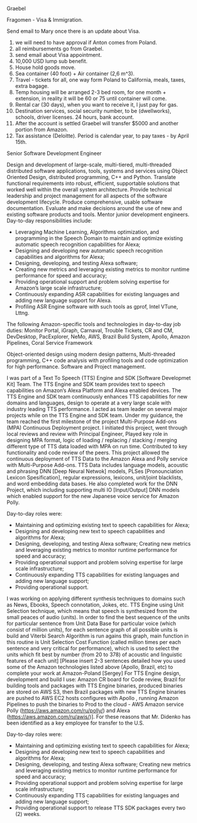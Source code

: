 Graebel

Fragomen - Visa & Immigration.

Send email to Mary once there is an update about Visa.

1. we will need to have approval if Anton comes from Poland.
2. all reimbursements go from Graebel.
3. send email about Visa appointment.
4. 10,000 USD lump sub benefit.
5. House hold goods move.
6. Sea container (40 foot) + Air container (2,6 m^3).
7. Travel - tickets for all, one way form Poland to California, meals, taxes, extra bagage.
8. Temp housing will be arranged 2-3 bed room, for one month + extension, in reality it will be 60 or 75 until container will come.
9. Rental car (30 days), when you want to receive it, I just pay for gas.
10. Destination services, social security number, to be (dwellworks), schools, driver licenses. 24 hours, bank account.
11. After the account is settled Graebel will transfer $5000 and another portion from Amazon.
12. Tax assistance (Deloitte). Period is calendar year, to pay taxes - by April 15th.


Senior Software Development Engineer

Design and development of large-scale, multi-tiered, multi-threaded distributed software applications, tools, systems and services using Object Oriented Design, distributed programming, C++ and Python. Translate functional requirements into robust, efficient, supportable solutions that worked well within the overall system architecture. Provide technical leadership and project management for all aspects of the software development lifecycle. Produce comprehensive, usable software documentation. Evaluate and make decisions around the use of new and existing software products and tools. Mentor junior development engineers.
Day-to-day responsibilities include:
- Leveraging Machine Learning, Algorithms optimization, and programming in the Speech Domain to maintain and optimize existing automatic speech recognition capabilities for Alexa;
- Designing and developing new automatic speech recognition capabilities and algorithms for Alexa;
- Designing, developing, and testing Alexa software;
- Creating new metrics and leveraging existing metrics to monitor runtime performance for speed and accuracy;
- Providing operational support and problem solving expertise for Amazon’s large scale infrastructure;
- Continuously expanding ASR capabilities for existing languages and adding new language support for Alexa.
- Profiling ASR Engine software with such tools as gprof, Intel VTune, Lttng.

The following Amazon-specific tools and technologies in day-to-day job duties:	Monitor Portal, iGraph, Carnaval, Trouble Tickets, CR and CM, DevDesktop, PacExplorer, NeMo, AWS, Brazil Build System, Apollo, Amazon Pipelines, Coral Service Framework


Object-oriented design using modern design patterns, Multi-threaded programming, C++ code analysis with profiling tools and code optimization for high performance. Software and Project management.


I was part of a Text To Speech (TTS) Engine and SDK [Software Developmet Kit] Team. The TTS Engine and SDK team provides text to speech capabilities on Amazon’s Alexa Platform and Alexa enabled devices. The TTS Engine and SDK team continuously enhances TTS capabilities for new domains and languages, design to operate at a very large scale with industry leading TTS performance. I acted as team leader on several major projects while on the TTS Engine and SDK team. Under my guidance, the team reached the first milestone of the project Multi-Purpose Add-ons (MPA) Continuous Deployment project. I initiated this project, went through local reviews and review with Principal Engineer, Played key role in designing MPA format, logic of loading / replacing / stacking / merging different type of TTS data loaded with MPA on run time. Contributed to key functionality and code review of the peers. This project allowed the continuous deployment of TTS Data to the Amazon Alexa and Polly service with Multi-Purpose Add-ons. TTS Data includes language models, acoustic and phrasing DNN [Deep Neural Netwok] models, PLSes [Pronounciation Lexicon Spesification], regular expressions, lexicons, unit/joint blacklists, and word embedding data bases. He also completed work for the DNN Project, which including supporting multi IO [Input/Output] DNN models which enabled support for the new Japanese voice service for Amazon Polly.

Day-to-day roles were:

- Maintaining and optimizing existing text to speech capabilities for Alexa;
- Designing and developing new text to speech capabilities and algorithms for Alexa;
- Designing, developing, and testing Alexa software; Creating new metrics and leveraging existing metrics to monitor runtime performance for speed and accuracy;
- Providing operational support and problem solving expertise for large scale infrastructure;
- Continuously expanding TTS capabilities for existing languages and adding new language support;
- Providing operational support.

I was working on applying different synthesis techniques to domains such as News, Ebooks, Speech connotation, Jokes, etc.  TTS Engine using Unit Selection technique, which means that speech is synthesized from the small peaces of audio (units). In order to find the best sequence of the units for particular sentence from Unit Data Base for particular voice (which consist of million units),  for each sentence graph of all possible units is build and Viterbi Search Algorithm is run agains this graph, main function in this routine is Unit Selection Cost Function (called million times per each sentence and very critical for performance), which is used to select the units which fit best by number (from 20 to 378) of acoustic and linguistic features of each unit] [Please insert 2-3 sentences detailed how you used some of the Amazon technologies listed above (Apollo, Brazil, etc) to complete your work at Amazon-Poland [Sergey] For TTS Engine design, development and build I use: Amazon CR board for Code review, Brazil for building tools and packages with TTS Engine binaries, produced binaries are stored on AWS S3, then Brazil packages with new TTS Engine binaries are pushed to AWS EC2 hosts configures with Apollo , running Amazon Pipelines to push the binaries to Prod to the cloud - AWS Amazon service Polly (https://aws.amazon.com/ru/polly/) and Alexa (https://aws.amazon.com/ru/awis/)]. For these reasons that Mr. Didenko has been identified as a key employee for transfer to the U.S.

Day-to-day roles were:

- Maintaining and optimizing existing text to speech capabilities for Alexa;
- Designing and developing new text to speech capabilities and algorithms for Alexa;
- Designing, developing, and testing Alexa software; Creating new metrics and leveraging existing metrics to monitor runtime performance for speed and accuracy;
- Providing operational support and problem solving expertise for large scale infrastructure;
- Continuously expanding TTS capabilities for existing languages and adding new language support;
- Providing operational support to release TTS SDK packages every two (2) weeks.

